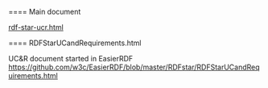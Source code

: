 ==== Main document

[rdf-star-ucr.html](rdf-star-ucr.html)

==== RDFStarUCandRequirements.html

UC&R document started in EasierRDF
https://github.com/w3c/EasierRDF/blob/master/RDFstar/RDFStarUCandRequirements.html
